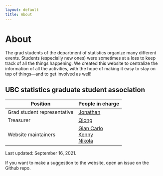```yaml
---
layout: default
title: About
---
```


# About

The grad students of the department of statistics organize many different
events. Students (especially new ones) were sometimes at a loss to keep
track of all the things happening. We created this website to centralize
the information of all the activities, with the hope of making it easy
to stay on top of things&mdash;and to get involved as well!



## UBC statistics graduate student association

| Position | People in charge |
| ----------------- | ---------------- |
| Grad student representative | [Jonathan](https://www.stat.ubc.ca/users/jonathan-ok-agyeman) |
| Treasurer | [Qiong](https://www.stat.ubc.ca/users/qiong-zhang) |
| Website maintainers | [Gian Carlo](https://www.stat.ubc.ca/users/gian-carlo-di-luvi)<br/>[Kenny](https://www.stat.ubc.ca/users/kenny-chiu)<br/>[Nikola](https://www.stat.ubc.ca/users/nikola-surjanovic) |

Last updated: September 16, 2021.


If you want to make a suggestion to the website, open an issue on the Github repo.
